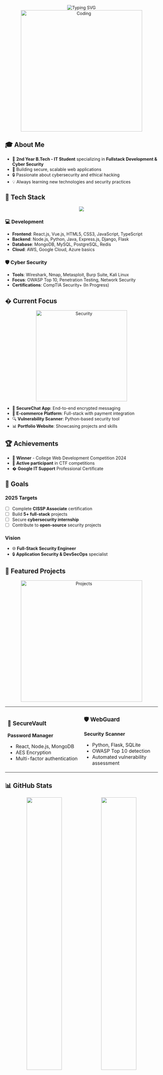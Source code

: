 <div align="center">
  <img src="https://readme-typing-svg.herokuapp.com?font=Fira+Code&size=30&pause=1000&color=00F7FF&center=true&vCenter=true&width=600&lines=Hi+%F0%9F%91%8B%2C+I'm+Kavinayaa+Ganesan;Fullstack+Developer;Cyber+Security+Enthusiast;B.Tech+IT+Student" alt="Typing SVG" />
</div>

<div align="center">
  <img src="https://github.com/kavinayaaganesan/kavinayaaganesan/blob/main/assets/coding.gif" width="400" alt="Coding"/>
</div>

## 🎓 About Me
- 🎯 **2nd Year B.Tech - IT Student** specializing in **Fullstack Development & Cyber Security**
- 🚀 Building secure, scalable web applications
- 🔒 Passionate about cybersecurity and ethical hacking
- 💡 Always learning new technologies and security practices

## 🚀 Tech Stack

<div align="center">
  <img src="https://skillicons.dev/icons?i=react,nodejs,python,java,javascript,typescript,mongodb,mysql,docker,aws,linux,git" />
</div>

### 💻 Development
- **Frontend**: React.js, Vue.js, HTML5, CSS3, JavaScript, TypeScript
- **Backend**: Node.js, Python, Java, Express.js, Django, Flask
- **Database**: MongoDB, MySQL, PostgreSQL, Redis
- **Cloud**: AWS, Google Cloud, Azure basics

### 🛡️ Cyber Security
- **Tools**: Wireshark, Nmap, Metasploit, Burp Suite, Kali Linux
- **Focus**: OWASP Top 10, Penetration Testing, Network Security
- **Certifications**: CompTIA Security+ (In Progress)

## � Current Focus

<div align="center">
  <img src="https://github.com/kavinayaaganesan/kavinayaaganesan/blob/main/assets/security.gif" width="300" alt="Security"/>
</div>

- 🔐 **SecureChat App**: End-to-end encrypted messaging
- 🛒 **E-commerce Platform**: Full-stack with payment integration  
- 🔍 **Vulnerability Scanner**: Python-based security tool
- 📊 **Portfolio Website**: Showcasing projects and skills

## 🏆 Achievements
- 🥇 **Winner** - College Web Development Competition 2024
- 🏅 **Active participant** in CTF competitions
- � **Google IT Support** Professional Certificate

## 🎯 Goals

### 2025 Targets
- [ ] Complete **CISSP Associate** certification
- [ ] Build **5+ full-stack** projects
- [ ] Secure **cybersecurity internship**
- [ ] Contribute to **open-source** security projects

### Vision
- 🌐 **Full-Stack Security Engineer**
- 🔒 **Application Security & DevSecOps** specialist

## 📂 Featured Projects

<div align="center">
  <img src="https://github.com/kavinayaaganesan/kavinayaaganesan/blob/main/assets/projects.gif" width="400" alt="Projects"/>
</div>

<table>
<tr>
<td width="50%">

### 🔐 SecureVault
**Password Manager**
- React, Node.js, MongoDB
- AES Encryption
- Multi-factor authentication

</td>
<td width="50%">

### 🛡️ WebGuard  
**Security Scanner**
- Python, Flask, SQLite
- OWASP Top 10 detection
- Automated vulnerability assessment

</td>
</tr>
</table>

## 📊 GitHub Stats

<div align="center">
  <img src="https://github-readme-stats.vercel.app/api?username=kavinayaaganesan&show_icons=true&theme=tokyonight&hide_border=true" width="48%" />
  <img src="https://github-readme-stats.vercel.app/api/top-langs/?username=kavinayaaganesan&layout=compact&theme=tokyonight&hide_border=true" width="48%" />
</div>

<div align="center">
  <img src="https://github-readme-streak-stats.herokuapp.com/?user=kavinayaaganesan&theme=tokyonight&hide_border=true" width="60%" />
</div>

## 🌐 Connect With Me

<div align="center">
  
[![LinkedIn](https://img.shields.io/badge/LinkedIn-0077B5?style=for-the-badge&logo=linkedin&logoColor=white)](https://linkedin.com/in/kavinayaa-ganesan)
[![GitHub](https://img.shields.io/badge/GitHub-100000?style=for-the-badge&logo=github&logoColor=white)](https://github.com/kavinayaaganesan)
[![Twitter](https://img.shields.io/badge/Twitter-1DA1F2?style=for-the-badge&logo=twitter&logoColor=white)](https://twitter.com/kavinayaa_g)
[![Email](https://img.shields.io/badge/Email-D14836?style=for-the-badge&logo=gmail&logoColor=white)](mailto:kavinayaa.ganesan@email.com)

</div>

## 💡 Fun Facts
- 🎮 CTF competitions and hackathons enthusiast
- 📖 Always learning about latest security vulnerabilities  
- ☕ Powered by coffee and curiosity
- 🌱 Advocate for sustainable technology

---

<div align="center">
  <img src="https://komarev.com/ghpvc/?username=kavinayaaganesan&style=for-the-badge&color=brightgreen" alt="Profile Views" />
</div>

<div align="center">
  
**"Security is not a product, but a process"** - *Bruce Schneier*

*Building a more secure digital world, one line of code at a time! 🔒*

</div>
